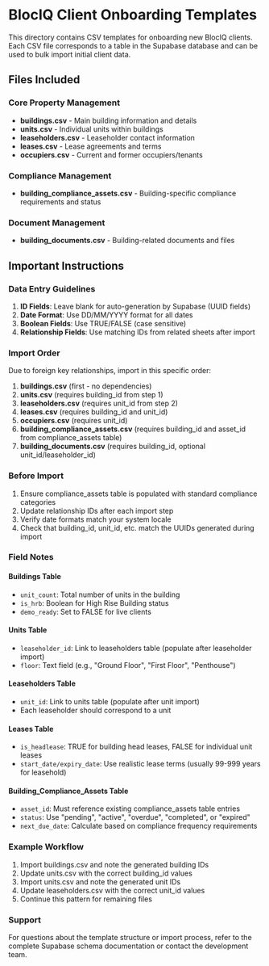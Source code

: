 # BlocIQ Client Onboarding Templates

This directory contains CSV templates for onboarding new BlocIQ clients. Each CSV file corresponds to a table in the Supabase database and can be used to bulk import initial client data.

## Files Included

### Core Property Management
- **buildings.csv** - Main building information and details
- **units.csv** - Individual units within buildings
- **leaseholders.csv** - Leaseholder contact information
- **leases.csv** - Lease agreements and terms
- **occupiers.csv** - Current and former occupiers/tenants

### Compliance Management
- **building_compliance_assets.csv** - Building-specific compliance requirements and status

### Document Management
- **building_documents.csv** - Building-related documents and files

## Important Instructions

### Data Entry Guidelines

1. **ID Fields**: Leave blank for auto-generation by Supabase (UUID fields)
2. **Date Format**: Use DD/MM/YYYY format for all dates
3. **Boolean Fields**: Use TRUE/FALSE (case sensitive)
4. **Relationship Fields**: Use matching IDs from related sheets after import

### Import Order

Due to foreign key relationships, import in this specific order:

1. **buildings.csv** (first - no dependencies)
2. **units.csv** (requires building_id from step 1)
3. **leaseholders.csv** (requires unit_id from step 2)
4. **leases.csv** (requires building_id and unit_id)
5. **occupiers.csv** (requires unit_id)
6. **building_compliance_assets.csv** (requires building_id and asset_id from compliance_assets table)
7. **building_documents.csv** (requires building_id, optional unit_id/leaseholder_id)

### Before Import

1. Ensure compliance_assets table is populated with standard compliance categories
2. Update relationship IDs after each import step
3. Verify date formats match your system locale
4. Check that building_id, unit_id, etc. match the UUIDs generated during import

### Field Notes

#### Buildings Table
- `unit_count`: Total number of units in the building
- `is_hrb`: Boolean for High Rise Building status
- `demo_ready`: Set to FALSE for live clients

#### Units Table
- `leaseholder_id`: Link to leaseholders table (populate after leaseholder import)
- `floor`: Text field (e.g., "Ground Floor", "First Floor", "Penthouse")

#### Leaseholders Table
- `unit_id`: Link to units table (populate after unit import)
- Each leaseholder should correspond to a unit

#### Leases Table
- `is_headlease`: TRUE for building head leases, FALSE for individual unit leases
- `start_date/expiry_date`: Use realistic lease terms (usually 99-999 years for leasehold)

#### Building_Compliance_Assets Table
- `asset_id`: Must reference existing compliance_assets table entries
- `status`: Use "pending", "active", "overdue", "completed", or "expired"
- `next_due_date`: Calculate based on compliance frequency requirements

### Example Workflow

1. Import buildings.csv and note the generated building IDs
2. Update units.csv with the correct building_id values
3. Import units.csv and note the generated unit IDs
4. Update leaseholders.csv with the correct unit_id values
5. Continue this pattern for remaining files

### Support

For questions about the template structure or import process, refer to the complete Supabase schema documentation or contact the development team.